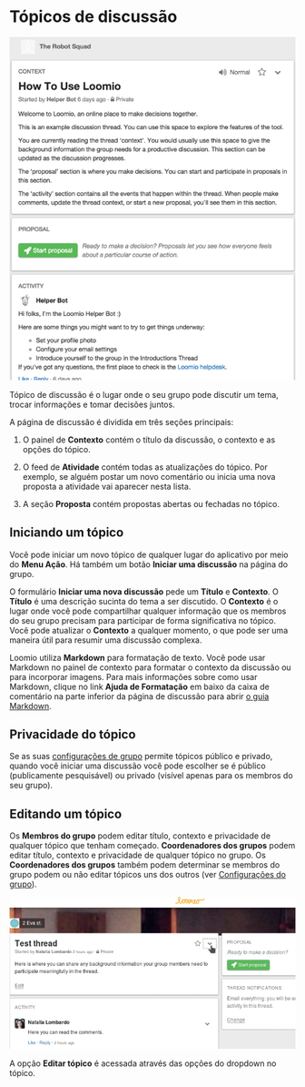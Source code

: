# Tópicos de discussão
 
<img class="screenshot" alt="Discussion thread" src="thread_page.png" />
 
Tópico de discussão é o lugar onde o seu grupo pode discutir um tema, trocar informações e tomar decisões juntos.
 
A página de discussão é dividida em três seções principais:
 
1. O painel de **Contexto** contém o título da discussão, o contexto e as opções do tópico.
 
2. O feed de **Atividade** contém todas as atualizações do tópico. Por exemplo, se alguém postar um novo comentário ou inicia uma nova proposta a atividade vai aparecer nesta lista.
 
3. A seção **Proposta** contém propostas abertas ou fechadas no tópico.
 
## Iniciando um tópico
 
Você pode iniciar um novo tópico de qualquer lugar do aplicativo por meio do **Menu Ação**. Há também um botão **Iniciar uma discussão** na página do grupo.
 
O formulário **Iniciar uma nova discussão** pede um **Título** e **Contexto**. O **Título** é uma descrição sucinta do tema a ser discutido. O **Contexto** é o lugar onde você pode compartilhar qualquer informação que os membros do seu grupo precisam para participar de forma significativa no tópico. Você pode atualizar o **Contexto** a qualquer momento, o que pode ser uma maneira útil para resumir uma discussão complexa.
 
Loomio utiliza **Markdown** para formatação de texto. Você pode usar Markdown no painel de contexto para formatar o contexto da discussão ou para incorporar imagens. Para mais informações sobre como usar Markdown, clique no link **Ajuda de Formatação** em baixo da caixa de comentário na parte inferior da página de discussão para abrir [o guia Markdown](https://loomio.org/markdown).
 
## Privacidade do tópico
 
Se as suas [configurações de grupo](group_settings.html) permite tópicos público e privado, quando você iniciar uma discussão você pode escolher se é público (publicamente pesquisável) ou privado (visível apenas para os membros do seu grupo).
 
## Editando um tópico
 
 Os **Membros do grupo** podem editar título, contexto e privacidade de qualquer tópico que tenham começado. **Coordenadores dos grupos** podem editar título, contexto e privacidade de qualquer tópico no grupo. Os **Coordenadores dos grupos** também podem determinar se membros do grupo podem ou não editar tópicos uns dos outros (ver [Configurações do grupo](group_settings.html)).
 
<img class="screenshot" alt="Discussion thread options dropdown" src="edit_thread.gif" />
 
A opção **Editar tópico** é acessada através das opções do dropdown no tópico.
